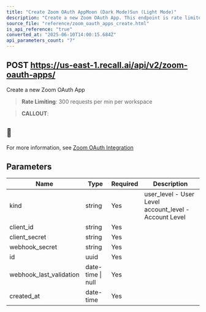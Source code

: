 ```yaml
---
title: "Create Zoom OAuth AppMoon (Dark Mode)Sun (Light Mode)"
description: "Create a new Zoom OAuth App. This endpoint is rate limited to: 300 requests per min per workspace"
source_file: "reference/zoom_oauth_apps_create.html"
is_api_reference: "true"
converted_at: "2025-06-10T14:00:15.684Z"
api_parameters_count: "7"
---
```

## POST https://us-east-1.recall.ai/api/v2/zoom-oauth-apps/

Create a new Zoom OAuth App

> **Rate Limiting**: 300 requests per min per workspace

> **CALLOUT**:

## 📘

For more information, see [Zoom OAuth Integration](/docs/zoom-oauth-integration)
## Parameters

| Name | Type | Required | Description |
| --- | --- | --- | --- |
| kind | string | Yes | user_level - User Level account_level - Account Level |
| client_id | string | Yes |  |
| client_secret | string | Yes |  |
| webhook_secret | string | Yes |  |
| id | uuid | Yes |  |
| webhook_last_validation | date-time \| null | Yes |  |
| created_at | date-time | Yes |  |
